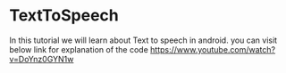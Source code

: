 # TextToSpeech
In this tutorial we will learn about Text to speech in android.
you can visit below link for explanation of the code 
https://www.youtube.com/watch?v=DoYnz0GYN1w
